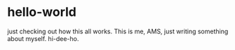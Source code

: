 # hello-world
just checking out how this all works.
This is me, AMS, just writing something about myself. hi-dee-ho.
